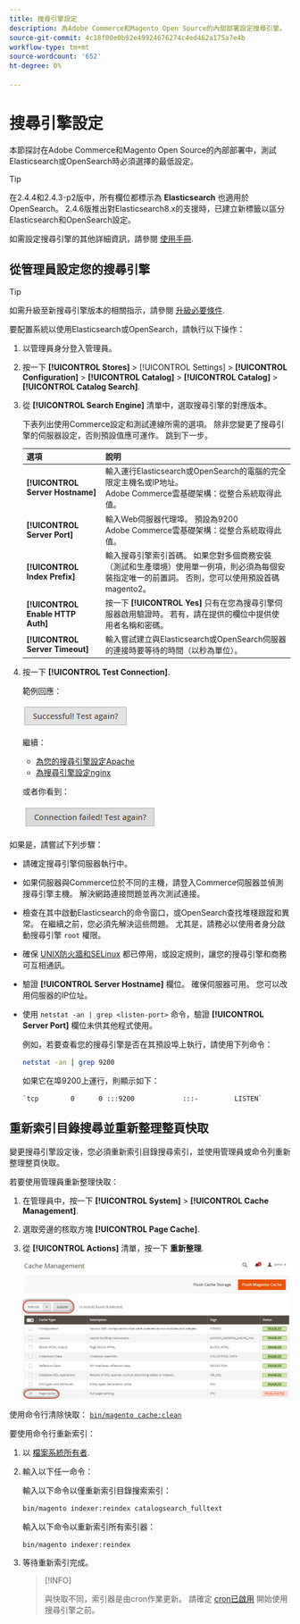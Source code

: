 ```yaml
---
title: 搜尋引擎設定
description: 為Adobe Commerce和Magento Open Source的內部部署設定搜尋引擎。
source-git-commit: 4c18f00e0b92e49924676274c4ed462a175a7e4b
workflow-type: tm+mt
source-wordcount: '652'
ht-degree: 0%

---
```



# 搜尋引擎設定

本節探討在Adobe Commerce和Magento Open Source的內部部署中，測試Elasticsearch或OpenSearch時必須選擇的最低設定。

>[!TIP]
>
>在2.4.4和2.4.3-p2版中，所有欄位都標示為 **Elasticsearch** 也適用於OpenSearch。
>2.4.6版推出對Elasticsearch8.x的支援時，已建立新標籤以區分Elasticsearch和OpenSearch設定。

如需設定搜尋引擎的其他詳細資訊，請參閱 [使用手冊](https://experienceleague.adobe.com/docs/commerce-admin/catalog/catalog/search/search-configuration.html).

## 從管理員設定您的搜尋引擎

>[!TIP]
>
>如需升級至新搜尋引擎版本的相關指示，請參閱 [升級必要條件](../../upgrade/prepare/prerequisites.md).

要配置系統以使用Elasticsearch或OpenSearch，請執行以下操作：

1. 以管理員身分登入管理員。
1. 按一下 **[!UICONTROL Stores]** > [!UICONTROL Settings] > **[!UICONTROL Configuration]** > **[!UICONTROL Catalog]** > **[!UICONTROL Catalog]** > **[!UICONTROL Catalog Search]**.
1. 從 **[!UICONTROL Search Engine]** 清單中，選取搜尋引擎的對應版本。

   下表列出使用Commerce設定和測試連線所需的選項。 除非您變更了搜尋引擎的伺服器設定，否則預設值應可運作。 跳到下一步。

   | 選項 | 說明 |
   |--- |--- |
   | **[!UICONTROL Server Hostname]** | 輸入運行Elasticsearch或OpenSearch的電腦的完全限定主機名或IP地址。<br>Adobe Commerce雲基礎架構：從整合系統取得此值。 |
   | **[!UICONTROL Server Port]** | 輸入Web伺服器代理埠。 預設為9200<br>Adobe Commerce雲基礎架構：從整合系統取得此值。 |
   | **[!UICONTROL Index Prefix]** | 輸入搜尋引擎索引首碼。 如果您對多個商務安裝（測試和生產環境）使用單一例項，則必須為每個安裝指定唯一的前置詞。 否則，您可以使用預設首碼magento2。 |
   | **[!UICONTROL Enable HTTP Auth]** | 按一下 **[!UICONTROL Yes]** 只有在您為搜尋引擎伺服器啟用驗證時。 若有，請在提供的欄位中提供使用者名稱和密碼。 |
   | **[!UICONTROL Server Timeout]** | 輸入嘗試建立與Elasticsearch或OpenSearch伺服器的連接時要等待的時間（以秒為單位）。 |

1. 按一下 **[!UICONTROL Test Connection]**.

   範例回應：

   ![成功](../../assets/configuration/elastic_test-success.png)

   繼續：

   - [為您的搜尋引擎設定Apache](../../installation/prerequisites/search-engine/configure-apache.md)
   - [為搜尋引擎設定nginx](../../installation/prerequisites/search-engine/configure-nginx.md)

   或者你看到：

   ![失敗](../../assets/configuration/elastic_test-fail.png)

如果是，請嘗試下列步驟：

- 請確定搜尋引擎伺服器執行中。
- 如果伺服器與Commerce位於不同的主機，請登入Commerce伺服器並偵測搜尋引擎主機。 解決網路連接問題並再次測試連接。
- 檢查在其中啟動Elasticsearch的命令窗口，或OpenSearch查找堆棧跟蹤和異常。 在繼續之前，您必須先解決這些問題。 尤其是，請務必以使用者身分啟動搜尋引擎 `root` 權限。
- 確保 [UNIX防火牆和SELinux](../../installation/prerequisites/search-engine/overview.md#firewall-and-selinux) 都已停用，或設定規則，讓您的搜尋引擎和商務可互相通訊。
- 驗證 **[!UICONTROL Server Hostname]** 欄位。 確保伺服器可用。 您可以改用伺服器的IP位址。
- 使用 `netstat -an | grep <listen-port>` 命令，驗證 **[!UICONTROL Server Port]** 欄位未供其他程式使用。

   例如，若要查看您的搜尋引擎是否在其預設埠上執行，請使用下列命令：

   ```bash
   netstat -an | grep 9200
   ```

   如果它在埠9200上運行，則顯示如下：

   ```terminal
   `tcp        0      0 :::9200            :::-         LISTEN`
   ```

## 重新索引目錄搜尋並重新整理整頁快取

變更搜尋引擎設定後，您必須重新索引目錄搜尋索引，並使用管理員或命令列重新整理整頁快取。

若要使用管理員重新整理快取：

1. 在管理員中，按一下 **[!UICONTROL System]** > **[!UICONTROL Cache Management]**.
1. 選取旁邊的核取方塊 **[!UICONTROL Page Cache]**.
1. 從 **[!UICONTROL Actions]** 清單，按一下 **重新整理**.

   ![快取管理](../../assets/configuration/refresh-cache.png)

使用命令行清除快取： [`bin/magento cache:clean`](../cli/manage-cache.md#clean-and-flush-cache-types)

要使用命令行重新索引：

1. 以 [檔案系統所有者](../../installation/prerequisites/file-system/overview.md).
1. 輸入以下任一命令：

   輸入以下命令以僅重新索引目錄搜索索引：

   ```bash
   bin/magento indexer:reindex catalogsearch_fulltext
   ```

   輸入以下命令以重新索引所有索引器：

   ```bash
   bin/magento indexer:reindex
   ```

1. 等待重新索引完成。

   >[!INFO]
   >
   >與快取不同，索引器是由cron作業更新。 請確定 [cron已啟用](../cli/configure-cron-jobs.md) 開始使用搜尋引擎之前。

